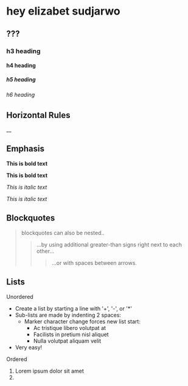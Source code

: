 # hey elizabet sudjarwo
## ???
### h3 heading
#### h4 heading
##### h5 heading
###### h6 heading


## Horizontal Rules

__


## Emphasis

**This is bold text**

__This is bold text__

*This is italic text*

_This is italic text_


## Blockquotes


> blockquotes can also be nested..
>> ...by using additional greater-than signs right next to each other...
> > > ...or with spaces between arrows.


## Lists

Unordered

+ Create a list by starting a line with '+', '-', or '*'
+ Sub-lists are made by indenting 2 spaces:
  - Marker character change forces new list start:
    * Ac tristique libero volutpat at
    + Facilists in pretium nisl aliquet
    - Nulla volutpat aliquam velit
+ Very easy!

Ordered 

1. Lorem ipsum dolor sit amet
2. 

